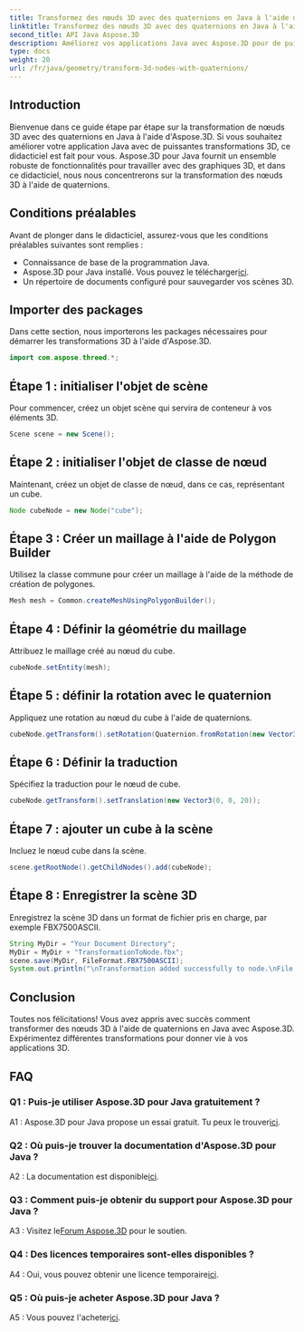 ```yaml
---
title: Transformez des nœuds 3D avec des quaternions en Java à l'aide d'Aspose.3D
linktitle: Transformez des nœuds 3D avec des quaternions en Java à l'aide d'Aspose.3D
second_title: API Java Aspose.3D
description: Améliorez vos applications Java avec Aspose.3D pour de puissantes transformations 3D. Apprenez à transformer des nœuds à l'aide de quaternions dans ce guide étape par étape.
type: docs
weight: 20
url: /fr/java/geometry/transform-3d-nodes-with-quaternions/
---
```

## Introduction

Bienvenue dans ce guide étape par étape sur la transformation de nœuds 3D avec des quaternions en Java à l'aide d'Aspose.3D. Si vous souhaitez améliorer votre application Java avec de puissantes transformations 3D, ce didacticiel est fait pour vous. Aspose.3D pour Java fournit un ensemble robuste de fonctionnalités pour travailler avec des graphiques 3D, et dans ce didacticiel, nous nous concentrerons sur la transformation des nœuds 3D à l'aide de quaternions.

## Conditions préalables

Avant de plonger dans le didacticiel, assurez-vous que les conditions préalables suivantes sont remplies :

- Connaissance de base de la programmation Java.
- Aspose.3D pour Java installé. Vous pouvez le télécharger[ici](https://releases.aspose.com/3d/java/).
- Un répertoire de documents configuré pour sauvegarder vos scènes 3D.

## Importer des packages

Dans cette section, nous importerons les packages nécessaires pour démarrer les transformations 3D à l'aide d'Aspose.3D.

```java
import com.aspose.threed.*;
```

## Étape 1 : initialiser l'objet de scène

Pour commencer, créez un objet scène qui servira de conteneur à vos éléments 3D.

```java
Scene scene = new Scene();
```

## Étape 2 : initialiser l'objet de classe de nœud

Maintenant, créez un objet de classe de nœud, dans ce cas, représentant un cube.

```java
Node cubeNode = new Node("cube");
```

## Étape 3 : Créer un maillage à l'aide de Polygon Builder

Utilisez la classe commune pour créer un maillage à l'aide de la méthode de création de polygones.

```java
Mesh mesh = Common.createMeshUsingPolygonBuilder();
```

## Étape 4 : Définir la géométrie du maillage

Attribuez le maillage créé au nœud du cube.

```java
cubeNode.setEntity(mesh);
```

## Étape 5 : définir la rotation avec le quaternion

Appliquez une rotation au nœud du cube à l'aide de quaternions.

```java
cubeNode.getTransform().setRotation(Quaternion.fromRotation(new Vector3(0, 1, 0), new Vector3(0.3, 0.5, 0.1)));
```

## Étape 6 : Définir la traduction

Spécifiez la traduction pour le nœud de cube.

```java
cubeNode.getTransform().setTranslation(new Vector3(0, 0, 20));
```

## Étape 7 : ajouter un cube à la scène

Incluez le nœud cube dans la scène.

```java
scene.getRootNode().getChildNodes().add(cubeNode);
```

## Étape 8 : Enregistrer la scène 3D

Enregistrez la scène 3D dans un format de fichier pris en charge, par exemple FBX7500ASCII.

```java
String MyDir = "Your Document Directory";
MyDir = MyDir + "TransformationToNode.fbx";
scene.save(MyDir, FileFormat.FBX7500ASCII);
System.out.println("\nTransformation added successfully to node.\nFile saved at " + MyDir);
```

## Conclusion

Toutes nos félicitations! Vous avez appris avec succès comment transformer des nœuds 3D à l'aide de quaternions en Java avec Aspose.3D. Expérimentez différentes transformations pour donner vie à vos applications 3D.

## FAQ

### Q1 : Puis-je utiliser Aspose.3D pour Java gratuitement ?

A1 : Aspose.3D pour Java propose un essai gratuit. Tu peux le trouver[ici](https://releases.aspose.com/).

### Q2 : Où puis-je trouver la documentation d'Aspose.3D pour Java ?

 A2 : La documentation est disponible[ici](https://reference.aspose.com/3d/java/).

### Q3 : Comment puis-je obtenir du support pour Aspose.3D pour Java ?

 A3 : Visitez le[Forum Aspose.3D](https://forum.aspose.com/c/3d/18) pour le soutien.

### Q4 : Des licences temporaires sont-elles disponibles ?

 A4 : Oui, vous pouvez obtenir une licence temporaire[ici](https://purchase.aspose.com/temporary-license/).

### Q5 : Où puis-je acheter Aspose.3D pour Java ?

 A5 : Vous pouvez l'acheter[ici](https://purchase.aspose.com/buy).